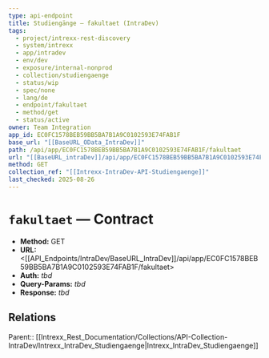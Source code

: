 ```yaml
---
type: api-endpoint
title: Studiengänge — fakultaet (IntraDev)
tags:
  - project/intrexx-rest-discovery
  - system/intrexx
  - app/intradev
  - env/dev
  - exposure/internal-nonprod
  - collection/studiengaenge
  - status/wip
  - spec/none
  - lang/de
  - endpoint/fakultaet
  - method/get
  - status/active
owner: Team Integration
app_id: EC0FC1578BEB59BB5BA7B1A9C0102593E74FAB1F
base_url: "[[BaseURL_OData_IntraDev]]"
path: /api/app/EC0FC1578BEB59BB5BA7B1A9C0102593E74FAB1F/fakultaet
url: "[[BaseURL_intraDev]]/api/app/EC0FC1578BEB59BB5BA7B1A9C0102593E74FAB1F/fakultaet"
method: GET
collection_ref: "[[Intrexx-IntraDev-API-Studiengaenge]]"
last_checked: 2025-08-26
---
```


# `fakultaet` — Contract
- **Method:** GET  
- **URL:** <[[API_Endpoints/IntraDev/BaseURL_IntraDev]]/api/app/EC0FC1578BEB59BB5BA7B1A9C0102593E74FAB1F/fakultaet>  
- **Auth:** _tbd_  
- **Query-Params:** _tbd_  
- **Response:** _tbd_

## Relations
Parent:: [[Intrexx_Rest_Documentation/Collections/API-Collection-IntraDev/Intrexx_IntraDev_Studiengaenge|Intrexx_IntraDev_Studiengaenge]]
